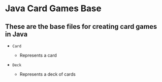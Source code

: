 # Java Card Games Base
## These are the base files for creating card games in Java

- `Card`
  - Represents a card
 
- `Deck`
  - Represents a deck of cards
